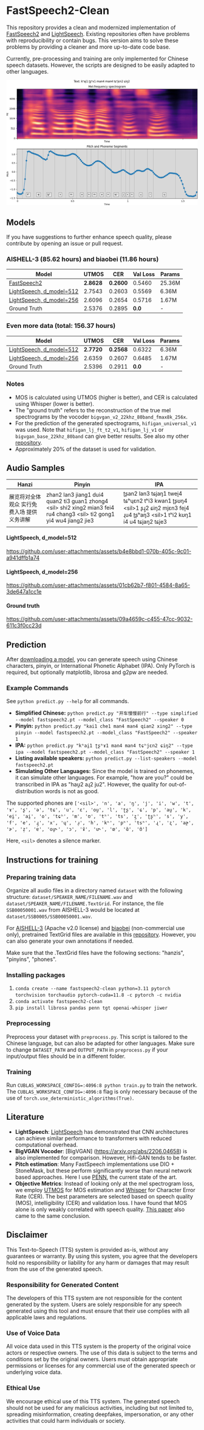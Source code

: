 # FastSpeech2-Clean

This repository provides a clean and modernized implementation of [FastSpeech2](https://arxiv.org/abs/2006.04558) and [LightSpeech](https://arxiv.org/abs/2102.04040). Existing repositories often have problems with reproducibility or contain bugs. This version aims to solve these problems by providing a cleaner and more up-to-date code base.

Currently, pre-processing and training are only implemented for Chinese speech datasets. However, the scripts are designed to be easily adapted to other languages.

![Alt text](example.jpg?raw=true)

## Models

If you have suggestions to further enhance speech quality, please contribute by opening an issue or pull request.

### AISHELL-3 (85.62 hours) and biaobei (11.86 hours)

| Model | UTMOS | CER | Val Loss | Params |
|-------|-------|-----|----------|--------|
| [FastSpeech2](https://github.com/lars76/fastspeech2-clean/releases/download/models/fastspeech2.pt) | **2.8628** | **0.2600** | 0.5460 | 25.36M |
| [LightSpeech, d_model=512](https://github.com/lars76/fastspeech2-clean/releases/download/models/lightspeech.pt) | 2.7543 | 0.2603 | 0.5569 | 6.36M |
| [LightSpeech, d_model=256](https://github.com/lars76/fastspeech2-clean/releases/download/models/lightspeech_small.pt) | 2.6096 | 0.2654 | 0.5716 | 1.67M |
| Ground Truth | 2.5376 | 0.2895 | **0.0** | - |

### Even more data (total: 156.37 hours)

| Model | UTMOS | CER | Val Loss | Params |
|-------|-------|-----|----------|--------|
| [LightSpeech, d_model=512](https://github.com/lars76/fastspeech2-clean/releases/download/models/lightspeech_new.pt) | **2.7720** | **0.2568** | 0.6322 | 6.36M |
| [LightSpeech, d_model=256](https://github.com/lars76/fastspeech2-clean/releases/download/models/lightspeech_new_small.pt) | 2.6359 | 0.2607 | 0.6485 | 1.67M |
| Ground Truth | 2.5396 | 0.2911 | **0.0** | - |

### Notes

- MOS is calculated using UTMOS (higher is better), and CER is calculated using Whisper (lower is better).
- The "ground truth" refers to the reconstruction of the true mel spectrograms by the vocoder `bigvgan_v2_22khz_80band_fmax8k_256x`.
- For the prediction of the generated spectrograms, `hifigan_universal_v1` was used. Note that `hifigan_lj_ft_t2_v1`, `hifigan_lj_v1` or `bigvgan_base_22khz_80band` can give better results. See also my other [repository](https://github.com/lars76/bigvgan-mirror/).
- Approximately 20% of the dataset is used for validation.

## Audio Samples

| **Hanzi**                          | **Pinyin**                                                | **IPA**                                             |
|------------------------------------|-----------------------------------------------------------|-----------------------------------------------------|
| 展览将对全体观众 实行免费入场 提供义务讲解         | zhan2 lan3 jiang1 dui4 quan2 ti3 guan1 zhong4 &lt;sil&gt; shi2 xing2 mian3 fei4 ru4 chang3 &lt;sil&gt; ti2 gong1 yi4 wu4 jiang2 jie3 | ʈʂan2 lan3 tɕjaŋ1 twei̯4 tɕʰɥɛn2 tʰi3 kwan1 ʈʂʊŋ4 &lt;sil&gt;1 ʂɻ̩2 ɕiŋ2 mjɛn3 fei̯4 ɻu4 ʈʂʰaŋ3 &lt;sil&gt;1 tʰi2 kʊŋ1 i4 u4 tɕjaŋ2 tɕje3 |

#### LightSpeech, d_model=512

https://github.com/user-attachments/assets/b4e8bbd1-070b-405c-9c01-a941dffb1a74

#### LightSpeech, d_model=256

https://github.com/user-attachments/assets/01cb62b7-f801-4584-8a65-3de647a1cc1e

#### Ground truth

https://github.com/user-attachments/assets/09a4659c-c455-47cc-9032-611c3f0cc23d

## Prediction

After [downloading a model](https://github.com/lars76/fastspeech2-clean/releases), you can generate speech using Chinese characters, pinyin, or International Phonetic Alphabet (IPA). Only PyTorch is required, but optionally matplotlib, librosa and g2pw are needed.

### Example Commands

See `python predict.py --help` for all commands.

- **Simplified Chinese:** `python predict.py "开车慢慢前行" --type simplified --model fastspeech2.pt --model_class "FastSpeech2" --speaker 0`
- **Pinyin:** `python predict.py "kai1 che1 man4 man4 qian2 xing2" --type pinyin --model fastspeech2.pt --model_class "FastSpeech2" --speaker 1`
- **IPA:** `python predict.py "kʰai̯1 ʈʂʰɤ1 man4 man4 tɕʰjɛn2 ɕiŋ2" --type ipa --model fastspeech2.pt --model_class "FastSpeech2" --speaker 1`
- **Listing available speakers:** `python predict.py --list-speakers --model fastspeech2.pt`
- **Simulating Other Languages:** Since the model is trained on phonemes, it can simulate other languages. For example, "how are you?" could be transcribed in IPA as "hau̯2 aɻ2 ju2". However, the quality for out-of-distribution words is not as good.

The supported phones are `['<sil>', 'n', 'a', 'ŋ', 'j', 'i', 'w', 't', 'ɤ', 'ʂ', 'ə', 'tɕ', 'u', 'ɛ', 'ou̯', 'l', 'ʈʂ', 'ɕ', 'p', 'au̯', 'k', 'ei̯', 'ai̯', 'o', 'tɕʰ', 'm', 'ʊ', 'tʰ', 'ts', 'ʐ̩', 'ʈʂʰ', 's', 'y', 'f', 'e', 'ɻ̩', 'x', 'ɥ', 'ɹ̩', 'h', 'kʰ', 'pʰ', 'tsʰ', 'ɻ', 'ʐ', 'aɚ̯', 'ɚ', 'z̩', 'ɐ', 'ou̯˞', 'ɔ', 'ɤ̃', 'u˞', 'œ', 'ɑ̃', 'ʊ̃']`

Here, `<sil>` denotes a silence marker.

## Instructions for training

### Preparing training data

Organize all audio files in a directory named `dataset` with the following structure: `dataset/SPEAKER_NAME/FILENAME.wav` and `dataset/SPEAKER_NAME/FILENAME.TextGrid`. For instance, the file `SSB00050001.wav` from AISHELL-3 would be located at `dataset/SSB0005/SSB00050001.wav`.

For [AISHELL-3](https://www.openslr.org/93/) (Apache v2.0 license) and [biaobei](https://en.data-baker.com/datasets/freeDatasets/) (non-commercial use only), pretrained TextGrid files are available in this [repository](https://github.com/lars76/forced-alignment-chinese). However, you can also generate your own annotations if needed.

Make sure that the .TextGrid files have the following sections: "hanzis", "pinyins", "phones".

### Installing packages

1. `conda create --name fastspeech2-clean python=3.11 pytorch torchvision torchaudio pytorch-cuda=11.8 -c pytorch -c nvidia`
2. `conda activate fastspeech2-clean`
3. `pip install librosa pandas penn tgt openai-whisper jiwer`

### Preprocessing

Preprocess your dataset with `preprocess.py`. This script is tailored to the Chinese language, but can also be adapted for other languages. Make sure to change `DATASET_PATH` and `OUTPUT_PATH` in `preprocess.py` if your input/output files should be in a different folder.

### Training

Run `CUBLAS_WORKSPACE_CONFIG=:4096:8 python train.py` to train the network. The `CUBLAS_WORKSPACE_CONFIG=:4096:8` flag is only necessary because of the use of `torch.use_deterministic_algorithms(True)`.

## Literature

- **LightSpeech**: [LightSpeech](https://arxiv.org/abs/2102.04040) has demonstrated that CNN architectures can achieve similar performance to transformers with reduced computational overhead.
- **BigVGAN Vocoder**: [BigVGAN] (https://arxiv.org/abs/2206.04658) is also implemented for comparison. However, Hifi-GAN tends to be faster.
- **Pitch estimation**: Many FastSpeech implementations use DIO + StoneMask, but these perform significantly worse than neural network based approaches. Here I use [PENN](https://arxiv.org/pdf/2301.12258), the current state of the art.
- **Objective Metrics**: Instead of looking only at the mel spectrogram loss, we employ [UTMOS](https://arxiv.org/abs/2204.02152) for MOS estimation and [Whisper](https://arxiv.org/abs/2212.04356) for Character Error Rate (CER). The best parameters are selected based on speech quality (MOS), intelligibility (CER) and validation loss. I have found that MOS alone is only weakly correlated with speech quality. [This paper](https://www.arxiv.org/abs/2407.12707) also came to the same conclusion.

## Disclaimer

This Text-to-Speech (TTS) system is provided as-is, without any guarantees or warranty. By using this system, you agree that the developers hold no responsibility or liability for any harm or damages that may result from the use of the generated speech.

### Responsibility for Generated Content

The developers of this TTS system are not responsible for the content generated by the system. Users are solely responsible for any speech generated using this tool and must ensure that their use complies with all applicable laws and regulations.

### Use of Voice Data

All voice data used in this TTS system is the property of the original voice actors or respective owners. The use of this data is subject to the terms and conditions set by the original owners. Users must obtain appropriate permissions or licenses for any commercial use of the generated speech or underlying voice data.

### Ethical Use

We encourage ethical use of this TTS system. The generated speech should not be used for any malicious activities, including but not limited to, spreading misinformation, creating deepfakes, impersonation, or any other activities that could harm individuals or society.